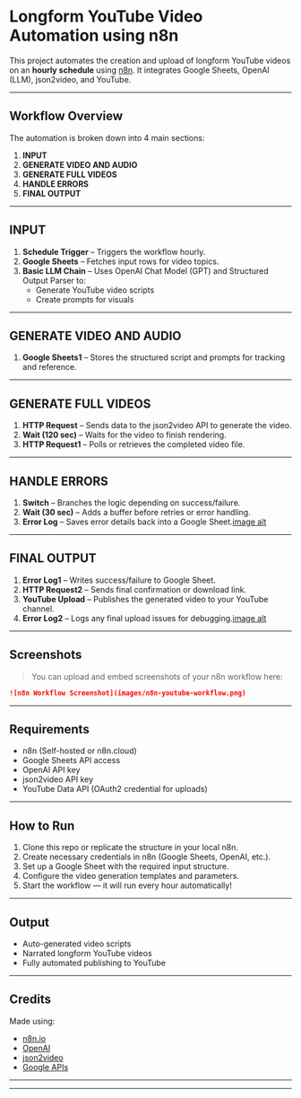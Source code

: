 #  Longform YouTube Video Automation using n8n

This project automates the creation and upload of longform YouTube videos on an **hourly schedule** using [n8n](https://n8n.io/). It integrates Google Sheets, OpenAI (LLM), json2video, and YouTube.

---

##  Workflow Overview

The automation is broken down into 4 main sections:

1. **INPUT**  
2. **GENERATE VIDEO AND AUDIO**  
3. **GENERATE FULL VIDEOS**  
4. **HANDLE ERRORS**  
5. **FINAL OUTPUT**

---

## INPUT

1. **Schedule Trigger** – Triggers the workflow hourly.
2. **Google Sheets** – Fetches input rows for video topics.
3. **Basic LLM Chain** – Uses OpenAI Chat Model (GPT) and Structured Output Parser to:
   - Generate YouTube video scripts
   - Create prompts for visuals

---

## GENERATE VIDEO AND AUDIO

1. **Google Sheets1** – Stores the structured script and prompts for tracking and reference.

---

## GENERATE FULL VIDEOS

1. **HTTP Request** – Sends data to the json2video API to generate the video.
2. **Wait (120 sec)** – Waits for the video to finish rendering.
3. **HTTP Request1** – Polls or retrieves the completed video file.

---

## HANDLE ERRORS

1. **Switch** – Branches the logic depending on success/failure.
2. **Wait (30 sec)** – Adds a buffer before retries or error handling.
3. **Error Log** – Saves error details back into a Google Sheet.[image alt](image_https://github.com/adaezeilo/youtube-ai-agent/blob/b6c4651eeb4a8a5b09c50c77426fe64321b0e7ed/Error%20log.png)

---

## FINAL OUTPUT

1. **Error Log1** – Writes success/failure to Google Sheet.
2. **HTTP Request2** – Sends final confirmation or download link.
3. **YouTube Upload** – Publishes the generated video to your YouTube channel.
4. **Error Log2** – Logs any final upload issues for debugging.[image alt](image_https://github.com/adaezeilo/youtube-ai-agent/blob/1131b7c52ca2a86975ff569d98439d4e880eb00d/ERROR%20LOG2.png)

---

## Screenshots

> You can upload and embed screenshots of your n8n workflow here:

```markdown
![n8n Workflow Screenshot](images/n8n-youtube-workflow.png)
```

---

## Requirements

- n8n (Self-hosted or n8n.cloud)
- Google Sheets API access
- OpenAI API key
- json2video API key
- YouTube Data API (OAuth2 credential for uploads)

---

##  How to Run

1. Clone this repo or replicate the structure in your local n8n.
2. Create necessary credentials in n8n (Google Sheets, OpenAI, etc.).
3. Set up a Google Sheet with the required input structure.
4. Configure the video generation templates and parameters.
5. Start the workflow — it will run every hour automatically!

---

##  Output

- Auto-generated video scripts
- Narrated longform YouTube videos
- Fully automated publishing to YouTube

---

## Credits

Made using:
- [n8n.io](https://n8n.io/)
- [OpenAI](https://platform.openai.com/)
- [json2video](https://json2video.com/)
- [Google APIs](https://console.cloud.google.com/)

---



---
